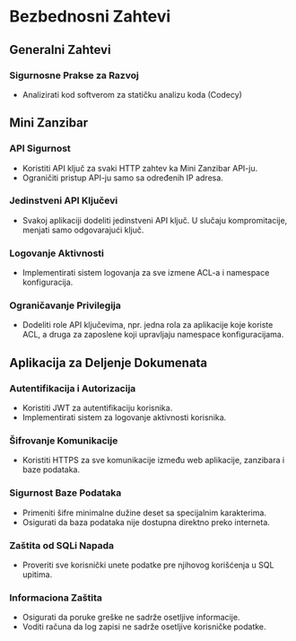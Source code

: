 # Bezbednosni Zahtevi


## Generalni Zahtevi

### Sigurnosne Prakse za Razvoj
- Analizirati kod softverom za statičku analizu koda (Codecy)

## Mini Zanzibar

### API Sigurnost
- Koristiti API ključ za svaki HTTP zahtev ka Mini Zanzibar API-ju.
- Ograničiti pristup API-ju samo sa određenih IP adresa.

### Jedinstveni API Ključevi
- Svakoj aplikaciji dodeliti jedinstveni API ključ. U slučaju kompromitacije, menjati samo odgovarajući ključ.

### Logovanje Aktivnosti
- Implementirati sistem logovanja za sve izmene ACL-a i namespace konfiguracija.

### Ograničavanje Privilegija
- Dodeliti role API ključevima, npr. jedna rola za aplikacije koje koriste ACL, a druga za zaposlene koji upravljaju namespace konfiguracijama.

## Aplikacija za Deljenje Dokumenata

### Autentifikacija i Autorizacija
- Koristiti JWT za autentifikaciju korisnika.
- Implementirati sistem za logovanje aktivnosti korisnika.

### Šifrovanje Komunikacije
- Koristiti HTTPS za sve komunikacije između web aplikacije, zanzibara i baze podataka.

### Sigurnost Baze Podataka
- Primeniti  šifre minimalne dužine deset sa specijalnim karakterima.
- Osigurati da baza podataka nije dostupna direktno preko interneta.

### Zaštita od SQLi Napada
- Proveriti sve korisnički unete podatke pre njihovog korišćenja u SQL upitima.

### Informaciona Zaštita
- Osigurati da poruke greške ne sadrže osetljive informacije.
- Voditi računa da log zapisi ne sadrže osetljive korisničke podatke.
